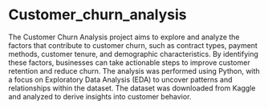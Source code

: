 # Customer_churn_analysis

The Customer Churn Analysis project aims to explore and analyze the factors that contribute to customer churn, such as contract types, payment methods, customer tenure, and demographic characteristics. By identifying these factors, businesses can take actionable steps to improve customer retention and reduce churn.
The analysis was performed using Python, with a focus on Exploratory Data Analysis (EDA) to uncover patterns and relationships within the dataset. The dataset was downloaded from Kaggle and analyzed to derive insights into customer behavior.
